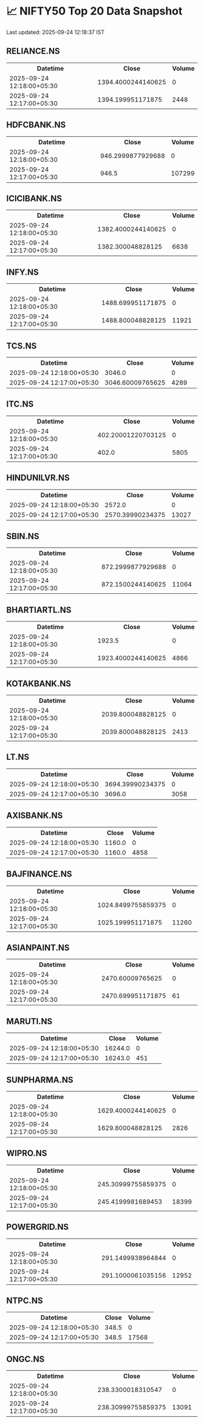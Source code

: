 # 📈 NIFTY50 Top 20 Data Snapshot

Last updated: 2025-09-24 12:18:37 IST

## RELIANCE.NS

<table>
  <tr><th>Datetime</th><th>Close</th><th>Volume</th></tr>
  <tr><td>2025-09-24 12:18:00+05:30</td><td>1394.4000244140625</td><td>0</td></tr>
  <tr><td>2025-09-24 12:17:00+05:30</td><td>1394.199951171875</td><td>2448</td></tr>
</table>

## HDFCBANK.NS

<table>
  <tr><th>Datetime</th><th>Close</th><th>Volume</th></tr>
  <tr><td>2025-09-24 12:18:00+05:30</td><td>946.2999877929688</td><td>0</td></tr>
  <tr><td>2025-09-24 12:17:00+05:30</td><td>946.5</td><td>107299</td></tr>
</table>

## ICICIBANK.NS

<table>
  <tr><th>Datetime</th><th>Close</th><th>Volume</th></tr>
  <tr><td>2025-09-24 12:18:00+05:30</td><td>1382.4000244140625</td><td>0</td></tr>
  <tr><td>2025-09-24 12:17:00+05:30</td><td>1382.300048828125</td><td>6638</td></tr>
</table>

## INFY.NS

<table>
  <tr><th>Datetime</th><th>Close</th><th>Volume</th></tr>
  <tr><td>2025-09-24 12:18:00+05:30</td><td>1488.699951171875</td><td>0</td></tr>
  <tr><td>2025-09-24 12:17:00+05:30</td><td>1488.800048828125</td><td>11921</td></tr>
</table>

## TCS.NS

<table>
  <tr><th>Datetime</th><th>Close</th><th>Volume</th></tr>
  <tr><td>2025-09-24 12:18:00+05:30</td><td>3046.0</td><td>0</td></tr>
  <tr><td>2025-09-24 12:17:00+05:30</td><td>3046.60009765625</td><td>4289</td></tr>
</table>

## ITC.NS

<table>
  <tr><th>Datetime</th><th>Close</th><th>Volume</th></tr>
  <tr><td>2025-09-24 12:18:00+05:30</td><td>402.20001220703125</td><td>0</td></tr>
  <tr><td>2025-09-24 12:17:00+05:30</td><td>402.0</td><td>5805</td></tr>
</table>

## HINDUNILVR.NS

<table>
  <tr><th>Datetime</th><th>Close</th><th>Volume</th></tr>
  <tr><td>2025-09-24 12:18:00+05:30</td><td>2572.0</td><td>0</td></tr>
  <tr><td>2025-09-24 12:17:00+05:30</td><td>2570.39990234375</td><td>13027</td></tr>
</table>

## SBIN.NS

<table>
  <tr><th>Datetime</th><th>Close</th><th>Volume</th></tr>
  <tr><td>2025-09-24 12:18:00+05:30</td><td>872.2999877929688</td><td>0</td></tr>
  <tr><td>2025-09-24 12:17:00+05:30</td><td>872.1500244140625</td><td>11064</td></tr>
</table>

## BHARTIARTL.NS

<table>
  <tr><th>Datetime</th><th>Close</th><th>Volume</th></tr>
  <tr><td>2025-09-24 12:18:00+05:30</td><td>1923.5</td><td>0</td></tr>
  <tr><td>2025-09-24 12:17:00+05:30</td><td>1923.4000244140625</td><td>4866</td></tr>
</table>

## KOTAKBANK.NS

<table>
  <tr><th>Datetime</th><th>Close</th><th>Volume</th></tr>
  <tr><td>2025-09-24 12:18:00+05:30</td><td>2039.800048828125</td><td>0</td></tr>
  <tr><td>2025-09-24 12:17:00+05:30</td><td>2039.800048828125</td><td>2413</td></tr>
</table>

## LT.NS

<table>
  <tr><th>Datetime</th><th>Close</th><th>Volume</th></tr>
  <tr><td>2025-09-24 12:18:00+05:30</td><td>3694.39990234375</td><td>0</td></tr>
  <tr><td>2025-09-24 12:17:00+05:30</td><td>3696.0</td><td>3058</td></tr>
</table>

## AXISBANK.NS

<table>
  <tr><th>Datetime</th><th>Close</th><th>Volume</th></tr>
  <tr><td>2025-09-24 12:18:00+05:30</td><td>1160.0</td><td>0</td></tr>
  <tr><td>2025-09-24 12:17:00+05:30</td><td>1160.0</td><td>4858</td></tr>
</table>

## BAJFINANCE.NS

<table>
  <tr><th>Datetime</th><th>Close</th><th>Volume</th></tr>
  <tr><td>2025-09-24 12:18:00+05:30</td><td>1024.8499755859375</td><td>0</td></tr>
  <tr><td>2025-09-24 12:17:00+05:30</td><td>1025.199951171875</td><td>11260</td></tr>
</table>

## ASIANPAINT.NS

<table>
  <tr><th>Datetime</th><th>Close</th><th>Volume</th></tr>
  <tr><td>2025-09-24 12:18:00+05:30</td><td>2470.60009765625</td><td>0</td></tr>
  <tr><td>2025-09-24 12:17:00+05:30</td><td>2470.699951171875</td><td>61</td></tr>
</table>

## MARUTI.NS

<table>
  <tr><th>Datetime</th><th>Close</th><th>Volume</th></tr>
  <tr><td>2025-09-24 12:18:00+05:30</td><td>16244.0</td><td>0</td></tr>
  <tr><td>2025-09-24 12:17:00+05:30</td><td>16243.0</td><td>451</td></tr>
</table>

## SUNPHARMA.NS

<table>
  <tr><th>Datetime</th><th>Close</th><th>Volume</th></tr>
  <tr><td>2025-09-24 12:18:00+05:30</td><td>1629.4000244140625</td><td>0</td></tr>
  <tr><td>2025-09-24 12:17:00+05:30</td><td>1629.800048828125</td><td>2826</td></tr>
</table>

## WIPRO.NS

<table>
  <tr><th>Datetime</th><th>Close</th><th>Volume</th></tr>
  <tr><td>2025-09-24 12:18:00+05:30</td><td>245.30999755859375</td><td>0</td></tr>
  <tr><td>2025-09-24 12:17:00+05:30</td><td>245.4199981689453</td><td>18399</td></tr>
</table>

## POWERGRID.NS

<table>
  <tr><th>Datetime</th><th>Close</th><th>Volume</th></tr>
  <tr><td>2025-09-24 12:18:00+05:30</td><td>291.1499938964844</td><td>0</td></tr>
  <tr><td>2025-09-24 12:17:00+05:30</td><td>291.1000061035156</td><td>12952</td></tr>
</table>

## NTPC.NS

<table>
  <tr><th>Datetime</th><th>Close</th><th>Volume</th></tr>
  <tr><td>2025-09-24 12:18:00+05:30</td><td>348.5</td><td>0</td></tr>
  <tr><td>2025-09-24 12:17:00+05:30</td><td>348.5</td><td>17568</td></tr>
</table>

## ONGC.NS

<table>
  <tr><th>Datetime</th><th>Close</th><th>Volume</th></tr>
  <tr><td>2025-09-24 12:18:00+05:30</td><td>238.3300018310547</td><td>0</td></tr>
  <tr><td>2025-09-24 12:17:00+05:30</td><td>238.30999755859375</td><td>13091</td></tr>
</table>

